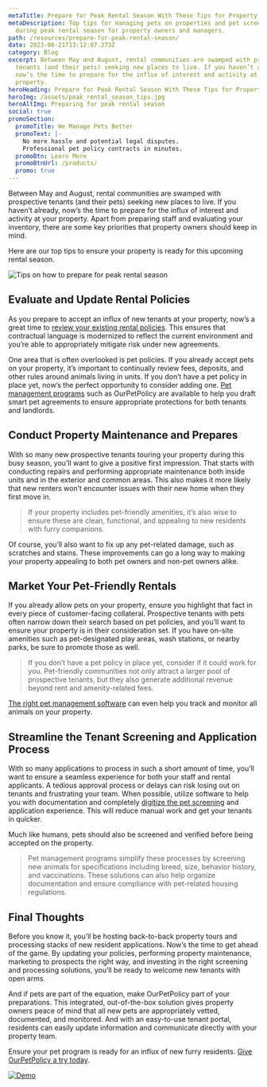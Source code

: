 ```yaml
---
metaTitle: Prepare for Peak Rental Season With These Tips for Property Owners
metaDescription: Top tips for managing pets on properties and pet screening
  during peak rental season for property owners and managers.
path: /resources/prepare-for-peak-rental-season/
date: 2023-06-21T13:12:07.273Z
category: Blog
excerpt: Between May and August, rental communities are swamped with prospective
  tenants (and their pets) seeking new places to live. If you haven’t already,
  now’s the time to prepare for the influx of interest and activity at your
  property.
heroHeading: Prepare for Peak Rental Season With These Tips for Property Owners
heroImg: /assets/peak_rental_season_tips.jpg
heroAltImg: Preparing for peak rental season
social: true
promoSection:
  promoTitle: We Manage Pets Better
  promoText: |-
    No more hassle and potential legal disputes. 
    Professional pet policy contracts in minutes.
  promoBtn: Learn More
  promoBtnUrl: /products/
  promo: true
---
```

Between May and August, rental communities are swamped with prospective tenants (and their pets) seeking new places to live. If you haven’t already, now’s the time to prepare for the influx of interest and activity at your property. Apart from preparing staff and evaluating your inventory, there are some key priorities that property owners should keep in mind.

Here are our top tips to ensure your property is ready for this upcoming rental season.

![Tips on how to prepare for peak rental season](/assets/preparing_for_rental_season.png)

## Evaluate and Update Rental Policies

As you prepare to accept an influx of new tenants at your property, now’s a great time to [review your existing rental policies](https://landlordtech.com/resources/landlord-Q&A-should-you-move-to-a-pet-friendly-policy). This ensures that contractual language is modernized to reflect the current environment and you’re able to appropriately mitigate risk under new agreements.

One area that is often overlooked is pet policies. If you already accept pets on your property, it’s important to continually review fees, deposits, and other rules around animals living in units. If you don’t have a pet policy in place yet, now’s the perfect opportunity to consider adding one. [Pet management programs](https://landlordtech.com/products) such as OurPetPolicy are available to help you draft smart pet agreements to ensure appropriate protections for both tenants and landlords.

## Conduct Property Maintenance and Prepares

With so many new prospective tenants touring your property during this busy season, you’ll want to give a positive first impression. That starts with conducting repairs and performing appropriate maintenance both inside units and in the exterior and common areas. This also makes it more likely that new renters won’t encounter issues with their new home when they first move in.

> If your property includes pet-friendly amenities, it’s also wise to ensure these are clean, functional, and appealing to new residents with furry companions.

Of course, you’ll also want to fix up any pet-related damage, such as scratches and stains. These improvements can go a long way to making your property appealing to both pet owners and non-pet owners alike.

## Market Your Pet-Friendly Rentals

If you already allow pets on your property, ensure you highlight that fact in every piece of customer-facing collateral. Prospective tenants with pets often narrow down their search based on pet policies, and you’ll want to ensure your property is in their consideration set. If you have on-site amenities such as pet-designated play areas, wash stations, or nearby parks, be sure to promote those as well.

> If you don’t have a pet policy in place yet, consider if it could work for you. Pet-friendly communities not only attract a larger pool of prospective tenants, but they also generate additional revenue beyond rent and amenity-related fees. 

[The right pet management software](https://landlordtech.com/resources/pet-management-software-benefits-and-roi) can even help you track and monitor all animals on your property.

## Streamline the Tenant Screening and Application Process

With so many applications to process in such a short amount of time, you’ll want to ensure a seamless experience for both your staff and rental applicants. A tedious approval process or delays can risk losing out on tenants and frustrating your team. When possible, utilize software to help you with documentation and completely [digitize the pet screening](https://landlordtech.com/resources/best-practices-to-properly-screen-pets-for-apartments) and application experience. This will reduce manual work and get your tenants in quicker.

Much like humans, pets should also be screened and verified before being accepted on the property.

> Pet management programs simplify these processes by screening new animals for specifications including breed, size, behavior history, and vaccinations. These solutions can also help organize documentation and ensure compliance with pet-related housing regulations. 

## Final Thoughts

Before you know it, you’ll be hosting back-to-back property tours and processing stacks of new resident applications. Now’s the time to get ahead of the game. By updating your policies, performing property maintenance, marketing to prospects the right way, and investing in the right screening and processing solutions, you’ll be ready to welcome new tenants with open arms.

And if pets are part of the equation, make OurPetPolicy part of your preparations. This integrated, out-of-the-box solution gives property owners peace of mind that all new pets are appropriately vetted, documented, and monitored. And with an easy-to-use tenant portal, residents can easily update information and communicate directly with your property team.

Ensure your pet program is ready for an influx of new furry residents. [Give OurPetPolicy a try today](https://app.ourpetpolicy.com/sign-up).

[![Demo](/assets/ourpetpolicy_pet_program_for_rental_properties.png "Demo")](https://info.ourpetpolicy.com/demo/)